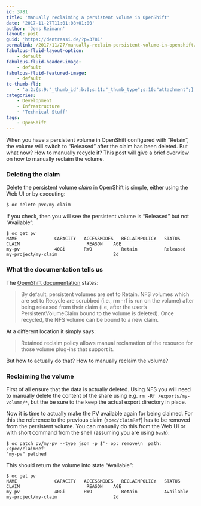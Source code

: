 ```yaml
---
id: 3781
title: 'Manually reclaiming a persistent volume in OpenShift'
date: '2017-11-27T11:01:08+01:00'
author: 'Jens Reimann'
layout: post
guid: 'https://dentrassi.de/?p=3781'
permalink: /2017/11/27/manually-reclaim-persistent-volume-in-openshift/
fabulous-fluid-layout-option:
    - default
fabulous-fluid-header-image:
    - default
fabulous-fluid-featured-image:
    - default
tc-thumb-fld:
    - 'a:2:{s:9:"_thumb_id";b:0;s:11:"_thumb_type";s:10:"attachment";}'
categories:
    - Development
    - Infrastructure
    - 'Technical Stuff'
tags:
    - OpenShift
---
```


When you have a persistent volume in OpenShift configured with “Retain”, the volume will switch to “Released” after the claim has been deleted. But what now? How to manually recycle it? This post will give a brief overview on how to manually reclaim the volume.

<!-- more -->

### Deleting the claim

Delete the persistent volume *claim* in OpenShift is simple, either using the Web UI or by executing:

```bash
$ oc delete pvc/my-claim
```

If you check, then you will see the persistent volume is “Released” but not “Available”:

```
$ oc get pv
NAME              CAPACITY   ACCESSMODES   RECLAIMPOLICY   STATUS     CLAIM                         REASON    AGE
my-pv             40Gi       RWO           Retain          Released   my-project/my-claim                     2d
```

### What the documentation tells us

The [OpenShift documentation](https://docs.openshift.org/latest) states:

> By default, persistent volumes are set to Retain. NFS volumes which are set to Recycle are scrubbed (i.e., rm -rf is run on the volume) after being released from their claim (i.e, after the user’s PersistentVolumeClaim bound to the volume is deleted). Once recycled, the NFS volume can be bound to a new claim.

At a different location it simply says:

> Retained reclaim policy allows manual reclamation of the resource for those volume plug-ins that support it.

But how to actually do that? How to manually reclaim the volume?

### Reclaiming the volume

First of all ensure that the data is actually deleted. Using NFS you will need to manually delete the content of the share using e.g. `rm -Rf /exports/my-volume/*`, but the be sure to the keep the actual export directory in place.

Now it is time to actually make the PV available again for being claimed. For this the reference to the previous claim (`spec/claimRef`) has to be removed from the persistent volume. You can manually do this from the Web UI or with short command from the shell (assuming you are using `bash`):

```
$ oc patch pv/my-pv --type json -p $'- op: remove\n  path: /spec/claimRef'
"my-pv" patched
```

This should return the volume into state “Available”:

```
$ oc get pv
NAME              CAPACITY   ACCESSMODES   RECLAIMPOLICY   STATUS     CLAIM                         REASON    AGE
my-pv             40Gi       RWO           Retain          Available  my-project/my-claim                     2d
```
